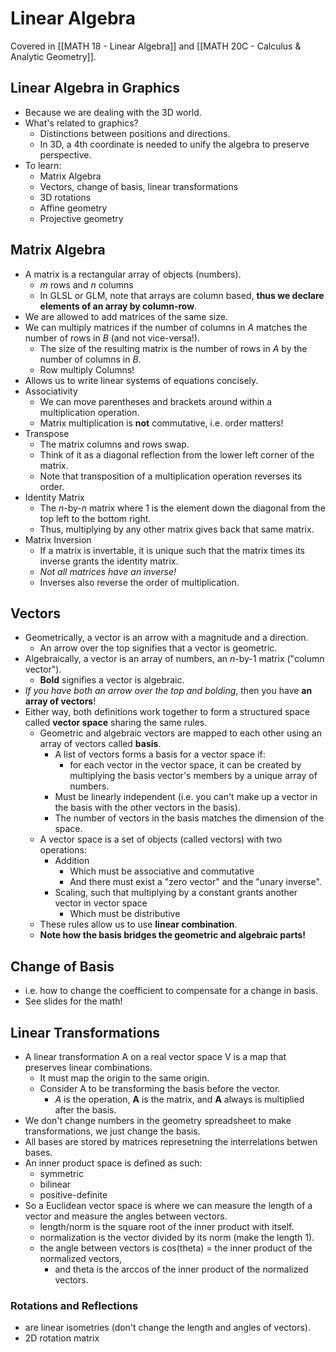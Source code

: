# Linear Algebra
Covered in [[MATH 18 - Linear Algebra]] and [[MATH 20C - Calculus & Analytic Geometry]].

## Linear Algebra in Graphics
- Because we are dealing with the 3D world.
- What's related to graphics?
	- Distinctions between positions and directions.
	- In 3D, a 4th coordinate is needed to unify the algebra to preserve perspective.
- To learn:
	- Matrix Algebra
	- Vectors, change of basis, linear transformations
	- 3D rotations
	- Affine geometry
	- Projective geometry

## Matrix Algebra
- A matrix is a rectangular array of objects (numbers).
	- $m$ rows and $n$ columns
	- In GLSL or GLM, note that arrays are column based, **thus we declare elements of an array by column-row**.
- We are allowed to add matrices of the same size.
- We can multiply matrices if the number of columns in $A$ matches the number of rows in $B$ (and not vice-versa!).
	- The size of the resulting matrix is the number of rows in $A$ by the number of columns in $B$.
	- Row multiply Columns!
- Allows us to write linear systems of equations concisely.
- Associativity
	- We can move parentheses and brackets around within a multiplication operation.
	- Matrix multiplication is **not** commutative, i.e. order matters!
- Transpose
	- The matrix columns and rows swap.
	- Think of it as a diagonal reflection from the lower left corner of the matrix.
	- Note that transposition of a multiplication operation reverses its order.
- Identity Matrix
	- The $n$-by-$n$ matrix where 1 is the element down the diagonal from the top left to the bottom right.
	- Thus, multiplying by any other matrix gives back that same matrix.
- Matrix Inversion
	- If a matrix is invertable, it is unique such that the matrix times its inverse grants the identity matrix.
	- *Not all matrices have an inverse!*
	- Inverses also reverse the order of multiplication.

## Vectors
- Geometrically, a vector is an arrow with a magnitude and a direction.
	- An arrow over the top signifies that a vector is geometric.
- Algebraically, a vector is an array of numbers, an $n$-by-1 matrix ("column vector").
	- **Bold** signifies a vector is algebraic.
- *If you have both an arrow over the top and bolding*, then you have **an array of vectors**!
- Either way, both definitions work together to form a structured space called **vector space** sharing the same rules.
	- Geometric and algebraic vectors are mapped to each other using an array of vectors called **basis**.
		- A list of vectors forms a basis for a vector space if:
			- for each vector in the vector space, it can be created by multiplying the basis vector's members by a unique array of numbers.
		- Must be linearly independent (i.e. you can't make up a vector in the basis with the other vectors in the basis).
		- The number of vectors in the basis matches the dimension of the space.
	- A vector space is a set of objects (called vectors) with two operations:
		- Addition
			- Which must be associative and commutative
			- And there must exist a "zero vector" and the "unary inverse".
		- Scaling, such that multiplying by a constant grants another vector in vector space
			- Which must be distributive
	- These rules allow us to use **linear combination**.
	- **Note how the basis bridges the geometric and algebraic parts!**

## Change of Basis
- i.e. how to change the coefficient to compensate for a change in basis.
- See slides for the math!

## Linear Transformations
- A linear transformation A on a real vector space V is a map that preserves linear combinations.
	- It must map the origin to the same origin.
	- Consider A to be transforming the basis before the vector.
		- *A* is the operation, **A** is the matrix, and **A** always is multiplied after the basis.
- We don't change numbers in the geometry spreadsheet to make transformations, we just change the basis.
- All bases are stored by matrices represetning the interrelations betwen bases.
- An inner product space is defined as such:
	- symmetric
	- bilinear
	- positive-definite
- So a Euclidean vector space is where we can measure the length of a vector and measure the angles between vectors.
	- length/norm is the square root of the inner product with itself.
	- normalization is the vector divided by its norm (make the length 1).
	- the angle between vectors is cos(theta) = the inner product of the normalized vectors,
		- and theta is the arccos of the inner product of the normalized vectors.

### Rotations and Reflections
- are linear isometries (don't change the length and angles of vectors).
- 2D rotation matrix